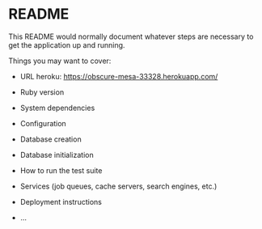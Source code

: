 # README

This README would normally document whatever steps are necessary to get the
application up and running.

Things you may want to cover:

* URL heroku: https://obscure-mesa-33328.herokuapp.com/ 

* Ruby version

* System dependencies

* Configuration

* Database creation

* Database initialization

* How to run the test suite

* Services (job queues, cache servers, search engines, etc.)

* Deployment instructions

* ...
